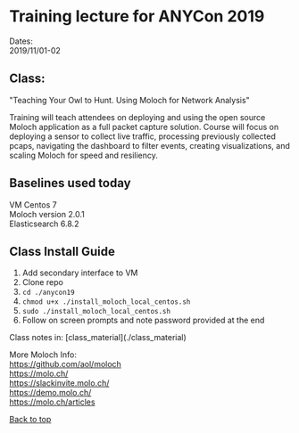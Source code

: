 # Training lecture for ANYCon 2019  

Dates:  
2019/11/01-02  

## Class:  
"Teaching Your Owl to Hunt. Using Moloch for Network Analysis"

Training will teach attendees on deploying and using the open source Moloch application as a full packet capture solution.  Course will focus on deploying a sensor to collect live traffic, processing previously collected pcaps, navigating the dashboard to filter events, creating visualizations, and scaling Moloch for speed and resiliency.

## Baselines used today  
VM Centos 7  
Moloch version 2.0.1  
Elasticsearch 6.8.2

## Class Install Guide  
1. Add secondary interface to VM  
2. Clone repo  
3. `cd ./anycon19`  
4. `chmod u+x ./install_moloch_local_centos.sh`  
5. `sudo ./install_moloch_local_centos.sh`  
6. Follow on screen prompts and note password provided at the end  

Class notes in: [class_material](./class_material\)  

More Moloch Info:  
https://github.com/aol/moloch  
https://molo.ch/  
https://slackinvite.molo.ch/  
https://demo.molo.ch/  
https://molo.ch/articles  

<a href="#top">Back to top</a>  
